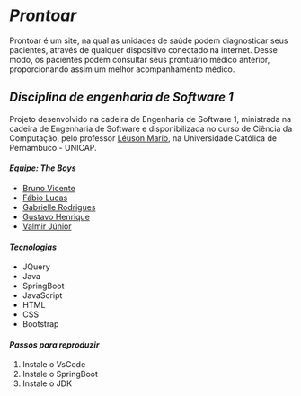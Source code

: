 # *Prontoar* # 

Prontoar é um site, na qual as unidades de saúde podem diagnosticar seus pacientes, através de qualquer dispositivo conectado na internet. Desse modo, os pacientes podem consultar seus prontuário médico anterior, proporcionando assim um melhor acompanhamento médico. 

## *Disciplina de engenharia de Software 1* ##

Projeto desenvolvido na cadeira de Engenharia de Software 1, ministrada na cadeira de Engenharia de Software e disponibilizada no curso de Ciência da Computação, pelo professor [Léuson Mario](https://github.com/leusonmario), na Universidade Católica de Pernambuco - UNICAP.

#### *Equipe: The Boys* ####
- [Bruno Vicente](https://github.com/ferreirabrunno)
- [Fábio Lucas](https://github.com/fabio-lucs)
- [Gabrielle Rodrigues](https://github.com/gabrielle-1)
- [Gustavo Henrique](https://github.com/GustavoH42)
- [Valmir Júnior](https://github.com/Valmir-unicap)

#### *Tecnologias* ####
- JQuery
- Java
- SpringBoot
- JavaScript
- HTML
- CSS
- Bootstrap

#### *Passos para reproduzir* ####
1. Instale o VsCode
2. Instale o SpringBoot
3. Instale o JDK
